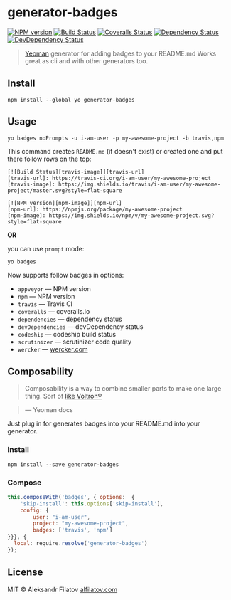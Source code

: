 # generator-badges

[![NPM version][npm-image]][npm-url]
[![Build Status][travis-image]][travis-url]
[![Coveralls Status][coveralls-image]][coveralls-url]
[![Dependency Status][depstat-image]][depstat-url]
[![DevDependency Status][depstat-dev-image]][depstat-dev-url]

> [Yeoman](http:\\yeoman.io) generator for adding badges to your README.md
> Works great as cli and with other generators too.

## Install

    npm install --global yo generator-badges

## Usage

    yo badges noPrompts -u i-am-user -p my-awesome-project -b travis,npm

This command creates ```README.md``` (if doesn't exist) or created one and put there follow rows on the top:

    [![Build Status][travis-image]][travis-url]
    [travis-url]: https://travis-ci.org/i-am-user/my-awesome-project
    [travis-image]: https://img.shields.io/travis/i-am-user/my-awesome-project/master.svg?style=flat-square

    [![NPM version][npm-image]][npm-url]
    [npm-url]: https://npmjs.org/package/my-awesome-project
    [npm-image]: https://img.shields.io/npm/v/my-awesome-project.svg?style=flat-square

**OR**

you can use ```prompt``` mode:

    yo badges

Now supports follow badges in options:

- ```appveyor``` — NPM version
- ```npm``` — NPM version
- ```travis``` — Travis CI
- ```coveralls``` — coveralls.io
- ```dependencies``` — dependency status
- ```devDependencies``` — devDependency status
- ```codeship``` — codeship build status
- ```scrutinizer``` — scrutinizer code quality
- ```wercker``` — [wercker.com](wercker.com)

## Composability

> Composability is a way to combine smaller parts to make one large thing. Sort of [like Voltron®](http://25.media.tumblr.com/tumblr_m1zllfCJV21r8gq9go11_250.gif)

> — Yeoman docs

Just plug in for generates badges into your README.md into your generator.

### Install

    npm install --save generator-badges
    
### Compose

```js
this.composeWith('badges', { options:  {
    'skip-install': this.options['skip-install'],
    config: {
        user: "i-am-user",
        project: "my-awesome-project",
        badges: ['travis', 'npm']
}}}, {
  local: require.resolve('generator-badges')
});
```

## License

MIT © Aleksandr Filatov [alfilatov.com](https://alfilatov.com)

[npm-url]: https://npmjs.org/package/generator-badges
[npm-image]: https://img.shields.io/npm/v/generator-badges.svg?style=flat-square

[travis-url]: https://travis-ci.org/greybax/generator-badges
[travis-image]: https://img.shields.io/travis/greybax/generator-badges/master.svg?style=flat-square

[coveralls-url]: https://coveralls.io/r/greybax/generator-badges
[coveralls-image]: https://img.shields.io/coveralls/greybax/generator-badges/master.svg?style=flat-square

[depstat-url]: https://david-dm.org/greybax/generator-badges
[depstat-image]: https://david-dm.org/greybax/generator-badges.svg?style=flat-square

[depstat-dev-url]: https://david-dm.org/greybax/generator-badges#info=devDependencies
[depstat-dev-image]: https://david-dm.org/greybax/generator-badges/dev-status.svg?style=flat-square